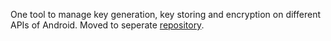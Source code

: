 One tool to manage key generation, key storing and encryption on different APIs of Android.
Moved to seperate [repository](https://github.com/yakivmospan/scytale).

